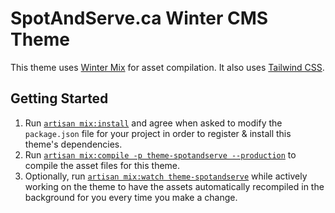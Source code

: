 # SpotAndServe.ca Winter CMS Theme

This theme uses [Winter Mix](https://wintercms.com/docs/console/asset-compilation) for asset compilation. It also uses [Tailwind CSS](https://tailwindcss.com/).

## Getting Started

1. Run [`artisan mix:install`](https://wintercms.com/docs/console/asset-compilation#mix-install) and agree when asked to modify the `package.json` file for your project in order to register & install this theme's dependencies.
2. Run [`artisan mix:compile -p theme-spotandserve --production`](https://wintercms.com/docs/console/asset-compilation#mix-compile) to compile the asset files for this theme.
3. Optionally, run [`artisan mix:watch theme-spotandserve`](https://wintercms.com/docs/console/asset-compilation#mix-watch) while actively working on the theme to have the assets automatically recompiled in the background for you every time you make a change.
